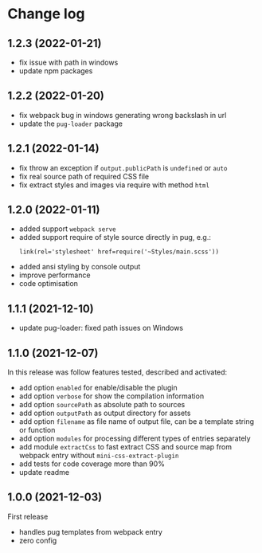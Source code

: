 # Change log

## 1.2.3 (2022-01-21)
- fix issue with path in windows
- update npm packages

## 1.2.2 (2022-01-20)
- fix webpack bug in windows generating wrong backslash in url
- update the `pug-loader` package

## 1.2.1 (2022-01-14)
- fix throw an exception if `output.publicPath` is `undefined` or `auto`
- fix real source path of required CSS file
- fix extract styles and images via require with method `html`

## 1.2.0 (2022-01-11)
- added support `webpack serve`
- added support require of style source directly in pug, e.g.:
  ```pug
  link(rel='stylesheet' href=require('~Styles/main.scss'))
  ```
- added ansi styling by console output
- improve performance
- code optimisation

## 1.1.1 (2021-12-10)
- update pug-loader: fixed path issues on Windows 

## 1.1.0 (2021-12-07)
In this release was follow features tested, described and activated:
- add option `enabled` for enable/disable the plugin
- add option `verbose` for show the compilation information
- add option `sourcePath` as absolute path to sources
- add option `outputPath` as output directory for assets
- add option `filename` as file name of output file, can be a template string or function 
- add option `modules` for processing different types of entries separately
- add module `extractCss` to fast extract CSS and source map from webpack entry without `mini-css-extract-plugin`
- add tests for code coverage more than 90%
- update readme

## 1.0.0 (2021-12-03)
First release
- handles pug templates from webpack entry
- zero config
